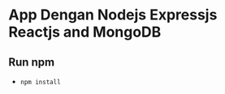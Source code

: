 # App Dengan Nodejs Expressjs Reactjs and MongoDB

Run npm
---
-  ```console  
   npm install
    ```
